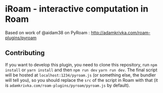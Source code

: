 # iRoam - interactive computation in Roam

Based on work of @aidam38 on PyRoam : http://adamkrivka.com/roam-plugins/pyroam

## Contributing


If you want to develop this plugin, you need to clone this repository, run `npm install` or `yarn install` and then `npm run dev` `yarn run dev`. The final script will be hosted at `localhost:1234/pyroam.js` (or something else, the bundler will tell you), so you should replace the `src` of the script in Roam with that (it is `adamkrivka.com/roam-plugins/pyroam/pyroam.js` by default). 
